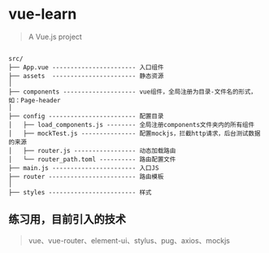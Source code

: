 # vue-learn

> A Vue.js project

```

src/
├── App.vue ----------------------- 入口组件 
├── assets  ----------------------- 静态资源
│   
├── components -------------------- vue组件，全局注册为目录-文件名的形式，如：Page-header
│   
├── config ------------------------ 配置目录
│   ├── load_components.js -------- 全局注册components文件夹内的所有组件
│   ├── mockTest.js --------------- 配置mockjs，拦截http请求，后台测试数据的来源
│   ├── router.js ----------------- 动态加载路由
│   └── router_path.toml ---------- 路由配置文件
├── main.js ----------------------- 入口JS
├── router ------------------------ 路由模板
│  
├── styles ------------------------ 样式

```

## 练习用，目前引入的技术
> vue、vue-router、element-ui、stylus、pug、axios、mockjs